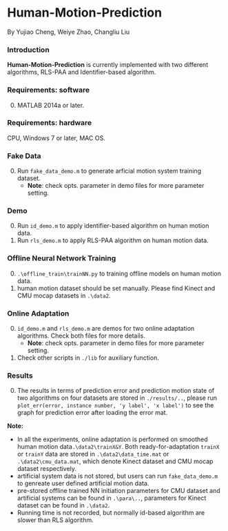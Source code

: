 # Human-Motion-Prediction

By Yujiao Cheng, Weiye Zhao, Changliu Liu

### Introduction
**Human-Motion-Prediction** is currently implemented with two different algorithms, RLS-PAA and Identifier-based algorithm.

### Requirements: software

0.	MATLAB 2014a or later.

### Requirements: hardware

CPU, Windows 7 or later, MAC OS.

### Fake Data
0.	Run `fake_data_demo.m` to generate arficial motion system training dataset.
    - **Note**: check opts. parameter in demo files for more parameter setting.

### Demo
0.	Run `id_demo.m` to apply identifier-based algorithm on human motion data.
0.	Run `rls_demo.m` to apply RLS-PAA algorithm on human motion data.

### Offline Neural Network Training
0.	`.\offline_train\trainNN.py` to training offline models on human motion data.
0.  human motion dataset should be set manually. Please find Kinect and CMU mocap datasets in `.\data2`.

### Online Adaptation
0. `id_demo.m` and `rls_demo.m` are demos for two online adaptation algorithms. Check both files for more details.
    - **Note**: check opts. parameter in demo files for more parameter setting.
0. Check other scripts in `./lib` for auxiliary function.

### Results
0. The results in terms of prediction error and prediction motion state of two algorithms on four datasets are stored in `./results/..`, please run `plot_err(error, instance number, 'y label', 'x label')` to see the graph for prediction error after loading the error mat.

**Note:** 
- In all the experiments, online adaptation is performed on smoothed human motion data`.\data2\trainX&Y`. Both ready-for-adaptation `trainX` or `trainY` data are stored in `.\data2\data_time.mat` or `.\data2\cmu_data.mat`, which denote Kinect dataset and CMU mocap dataset respectively.
- artificial system data is not stored, but users can run `fake_data_demo.m` to genreate user defined artificial motion data.
- pre-stored offline trained NN initiation parameters for CMU dataset and artificial systems can be found in `.\para\..`, parameters for Kinect dataset can be found in `.\data2`.
- Running time is not recorded, but normally id-based algorithm are slower than RLS algorithm.
